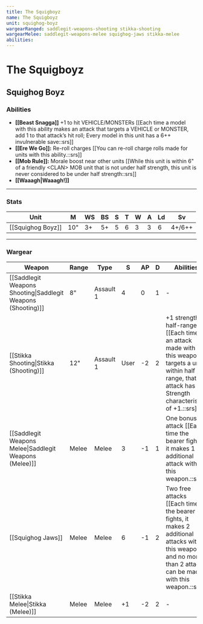 ```yaml
---
title: The Squigboyz
name: The Squigboyz
unit: squighog-boyz
wargearRanged: saddlegit-weapons-shooting stikka-shooting
wargearMelee: saddlegit-weapons-melee squighog-jaws stikka-melee
abilities: 
---
```


# The Squigboyz
## Squighog Boyz
### Abilities
- **[[Beast Snagga]]** +1 to hit VEHICLE/MONSTERs [[Each time a model with this ability makes an attack that targets a VEHICLE or MONSTER, add 1 to that attack’s hit roll; Every model in this unit has a 6++ invulnerable save::srs]]
- **[[Ere We Go]]:** Re-roll charges [[You can re-roll charge rolls made for units with this ability.::srs]]
- **[[Mob Rule]]:** Morale boost near other units [[While this unit is within 6" of a friendly \<CLAN> MOB unit that is not under half strength, this unit is never considered to be under half strength::srs]]
- **[[Waaagh\|Waaagh!]]**

---

### Stats

| Unit             | M   | WS  | BS  | S   | T   | W   | A   | Ld  | Sv     |
| ---------------- | --- | --- | --- | --- | --- | --- | --- | --- | ------ |
| [[Squighog Boyz]] | 10" | 3+  | 5+  | 5   | 6   | 3   | 3   | 6   | 4+/6++ |

---

### Wargear

| Weapon | Range | Type | S   | AP  | D   | Abilities |
| ------ | ----- | ---- | --- | --- | --- | --------- |
| [[Saddlegit Weapons Shooting\|Saddlegit Weapons (Shooting)]] | 8"    | Assault 1 | 4   | 0   | 1   | -         | 
| [[Stikka Shooting\|Stikka (Shooting)]] | 12"   | Assault 1 | User | -2  | 2   | +1 strength at half-range [[Each time an attack made with this weapon targets a unit within half range, that attack has a Strength characteristic of +1.::srs]] |
| [[Saddlegit Weapons Melee\|Saddlegit Weapons (Melee)]] | Melee | Melee | 3   | -1  | 1   | One bonus attack [[Each time the bearer fights, it makes 1 additional attack with this weapon.::srs]] | 
| [[Squighog Jaws]] | Melee | Melee | 6   | -1  | 2   | Two free attacks [[Each time the bearer fights, it makes 2 additional attacks with this weapon and no more than 2 attacks can be made with this weapon.::srs]] | 
| [[Stikka Melee\|Stikka (Melee)]] | Melee | Melee | +1  | -2  | 2   | -         |
